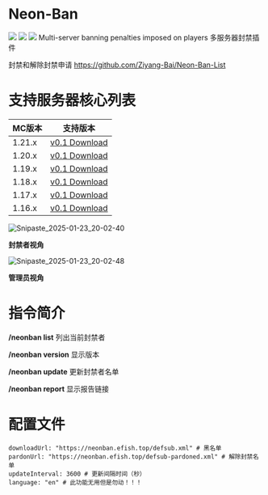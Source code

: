 # Neon-Ban
<img src="http://badge.devlive.org/api/badge/github/Ziyang-Bai/Neon-Ban-List.svg?type=stars&amp;style=default"> <img src="http://badge.devlive.org/api/badge/github/Ziyang-Bai/Neon-Ban-List.svg?type=forks&amp;style=default"> <img src="http://badge.devlive.org/api/badge/github/Ziyang-Bai/Neon-Ban-List.svg?type=watches&amp;style=default">
Multi-server banning penalties imposed on players
多服务器封禁插件

封禁和解除封禁申请 https://github.com/Ziyang-Bai/Neon-Ban-List

# 支持服务器核心列表
|MC版本|支持版本|
|--------|-------|
|1.21.x|[v0.1 Download](https://github.com/Ziyang-Bai/Neon-Ban/releases/tag/v0.1)|
|1.20.x|[v0.1 Download](https://github.com/Ziyang-Bai/Neon-Ban/releases/tag/v0.1)|
|1.19.x|[v0.1 Download](https://github.com/Ziyang-Bai/Neon-Ban/releases/tag/v0.1)|
|1.18.x|[v0.1 Download](https://github.com/Ziyang-Bai/Neon-Ban/releases/tag/v0.1)|
|1.17.x|[v0.1 Download](https://github.com/Ziyang-Bai/Neon-Ban/releases/tag/v0.1)|
|1.16.x|[v0.1 Download](https://github.com/Ziyang-Bai/Neon-Ban/releases/tag/v0.1)|


![Snipaste_2025-01-23_20-02-40](https://github.com/user-attachments/assets/d3bd4f98-a4a6-40ca-b1ef-42287320a2d9)

**封禁者视角**

![Snipaste_2025-01-23_20-02-48](https://github.com/user-attachments/assets/18a23c06-dea5-4189-ba87-5364be53dbbd)

**管理员视角**

# 指令简介

**/neonban list**  列出当前封禁者

**/neonban version**  显示版本

**/neonban update**  更新封禁者名单

**/neonban report**  显示报告链接

# 配置文件

```
downloadUrl: "https://neonban.efish.top/defsub.xml" # 黑名单
pardonUrl: "https://neonban.efish.top/defsub-pardoned.xml" # 解除封禁名单
updateInterval: 3600 # 更新间隔时间（秒）
language: "en" # 此功能无用但是勿动！！！

```
